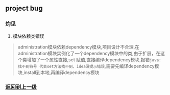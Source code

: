## project bug
### 灼见
1. 模块依赖类错误
 > administration模块依赖dependency模块,项目设计不合理,在administration模块实例化了一个dependency模块中的类,由于扩展，在这个类增加了一个属性直接,set
赋值,直接编译dependency模块,报错`java: 找不到符号 代表set方法找不到，idea没提示错误`,需要先编译dependency模块,install到本地,再编译dependency模块


### [返回到上一级](../)